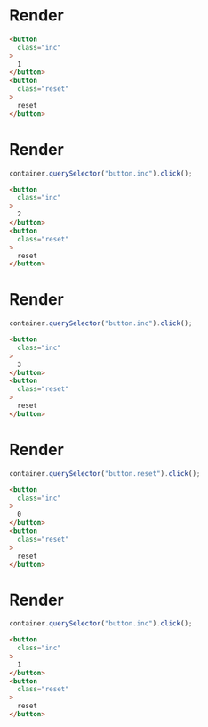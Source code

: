 # Render
```html
<button
  class="inc"
>
  1
</button>
<button
  class="reset"
>
  reset
</button>
```


# Render
```js
container.querySelector("button.inc").click();
```
```html
<button
  class="inc"
>
  2
</button>
<button
  class="reset"
>
  reset
</button>
```


# Render
```js
container.querySelector("button.inc").click();
```
```html
<button
  class="inc"
>
  3
</button>
<button
  class="reset"
>
  reset
</button>
```


# Render
```js
container.querySelector("button.reset").click();
```
```html
<button
  class="inc"
>
  0
</button>
<button
  class="reset"
>
  reset
</button>
```


# Render
```js
container.querySelector("button.inc").click();
```
```html
<button
  class="inc"
>
  1
</button>
<button
  class="reset"
>
  reset
</button>
```
